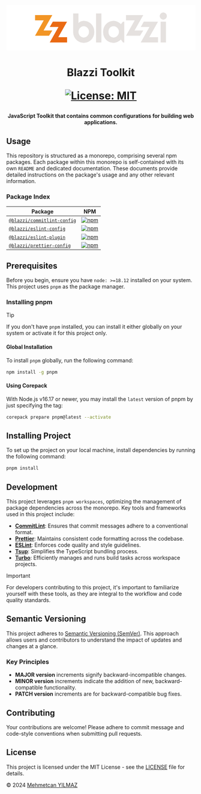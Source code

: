 <div align="center">
  <img src="./assets/blazzi-logo-dark-bg.svg" alt="Blazzi Logo" title="Blazzi Logo"/>
</div>

<h1 align="center">
  Blazzi Toolkit

[![License: MIT](https://img.shields.io/badge/License-MIT-EA6A13.svg)](LICENSE)

</h1>

<h4 align="center">
  JavaScript Toolkit that contains common configurations for building web applications.
</h4>

## Usage

This repository is structured as a monorepo, comprising several npm packages. Each package within this monorepo is self-contained with its own `README` and dedicated documentation. These documents provide detailed instructions on the package's usage and any other relevant information.

### Package Index

| Package                                                     | NPM                                                                                                                                          |
| ----------------------------------------------------------- | -------------------------------------------------------------------------------------------------------------------------------------------- |
| [`@blazzi/commitlint-config`](./packages/commitlint-config) | [![npm](https://img.shields.io/npm/v/@blazzi/commitlint-config?label=npm&color=EA6A13)](https://npmjs.com/package/@blazzi/commitlint-config) |
| [`@blazzi/eslint-config`](./packages/eslint-config)         | [![npm](https://img.shields.io/npm/v/@blazzi/eslint-config?label=npm&color=EA6A13)](https://npmjs.com/package/@blazzi/eslint-config)         |
| [`@blazzi/eslint-plugin`](./packages/eslint-plugin)         | [![npm](https://img.shields.io/npm/v/@blazzi/eslint-plugin?label=npm&color=EA6A13)](https://npmjs.com/package/@blazzi/eslint-plugin)         |
| [`@blazzi/prettier-config`](./packages/prettier-config)     | [![npm](https://img.shields.io/npm/v/@blazzi/prettier-config?label=npm&color=EA6A13)](https://npmjs.com/package/@blazzi/prettier-config)     |

## Prerequisites

Before you begin, ensure you have `node: >=18.12` installed on your system. This project uses `pnpm` as the package manager.

### Installing pnpm

> [!TIP]
> If you don't have `pnpm` installed, you can install it either globally on your system or activate it for this project only.

#### Global Installation

To install `pnpm` globally, run the following command:

```bash
npm install -g pnpm
```

#### Using Corepack

With Node.js v16.17 or newer, you may install the `latest` version of pnpm by just specifying the tag:

```bash
corepack prepare pnpm@latest --activate
```

## Installing Project

To set up the project on your local machine, install dependencies by running the following command:

```bash
pnpm install
```

## Development

This project leverages `pnpm workspaces`, optimizing the management of package dependencies across the monorepo. Key tools and frameworks used in this project include:

- [**CommitLint**](https://commitlint.js.org/): Ensures that commit messages adhere to a conventional format.
- [**Prettier**](https://prettier.io/): Maintains consistent code formatting across the codebase.
- [**ESLint**](https://eslint.org/): Enforces code quality and style guidelines.
- [**Tsup**](https://github.com/egoist/tsup): Simplifies the TypeScript bundling process.
- [**Turbo**](https://turborepo.org/): Efficiently manages and runs build tasks across workspace projects.

> [!IMPORTANT]
> For developers contributing to this project, it's important to familiarize yourself with these tools, as they are integral to the workflow and code quality standards.

## Semantic Versioning

This project adheres to [Semantic Versioning (SemVer)](https://semver.org/). This approach allows users and contributors to understand the impact of updates and changes at a glance.

### Key Principles

- **MAJOR version** increments signify backward-incompatible changes.
- **MINOR version** increments indicate the addition of new, backward-compatible functionality.
- **PATCH version** increments are for backward-compatible bug fixes.

## Contributing

Your contributions are welcome! Please adhere to commit message and code-style conventions when submitting pull requests.

## License

This project is licensed under the MIT License - see the [LICENSE](./LICENSE) file for details.

&copy; 2024 [Mehmetcan YILMAZ](https://github.com/ymehmetcan)
